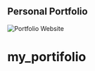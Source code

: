 ## Personal Portfolio

![Portfolio Website](../my_portifolio/public/images/portifolio.png)
# my_portifolio

